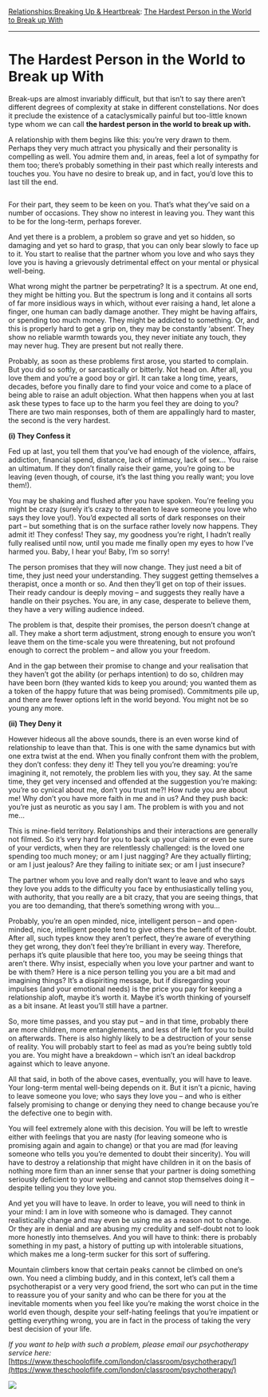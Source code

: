 [Relationships:](https://www.theschooloflife.com/thebookoflife/category/relationships/)[Breaking Up & Heartbreak](https://www.theschooloflife.com/thebookoflife/category/relationships/breaking-up-heartbreak/): [The Hardest Person in the World to Break up With](https://www.theschooloflife.com/thebookoflife/the-hardest-person-in-the-world-to-break-up-with/)

* * *

# The Hardest Person in the World to Break up With

Break-ups are almost invariably difficult, but that isn’t to say there aren’t different degrees of complexity at stake in different constellations. Nor does it preclude the existence of a cataclysmically painful but too-little known type whom we can call **the hardest person in the world to break up with.**

A relationship with them begins like this: you’re very drawn to them. Perhaps they very much attract you physically and their personality is compelling as well. You admire them and, in areas, feel a lot of sympathy for them too; there’s probably something in their past which really interests and touches you. You have no desire to break up, and in fact, you’d love this to last till the end.

<figure class="aligncenter"><img src="https://www.theschooloflife.com/thebookoflife/wp-content/uploads/2019/06/maxresdefault-1024x576.jpg" alt="" class="wp-image-23395" srcset="https://www.theschooloflife.com/thebookoflife/wp-content/uploads/2019/06/maxresdefault-1024x576.jpg 1024w, https://www.theschooloflife.com/thebookoflife/wp-content/uploads/2019/06/maxresdefault-300x169.jpg 300w, https://www.theschooloflife.com/thebookoflife/wp-content/uploads/2019/06/maxresdefault-768x432.jpg 768w, https://www.theschooloflife.com/thebookoflife/wp-content/uploads/2019/06/maxresdefault.jpg 1280w" sizes="(max-width: 1024px) 100vw, 1024px"></figure>

For their part, they seem to be keen on you. That’s what they’ve said on a number of occasions. They show no interest in leaving you. They want this to be for the long-term, perhaps forever.

And yet there is a problem, a problem so grave and yet so hidden, so damaging and yet so hard to grasp, that you can only bear slowly to face up to it. You start to realise that the partner whom you love and who says they love you is having a grievously detrimental effect on your mental or physical well-being.

What wrong might the partner be perpetrating? It is a spectrum. At one end, they might be hitting you. But the spectrum is long and it contains all sorts of far more insidious ways in which, without ever raising a hand, let alone a finger, one human can badly damage another. They might be having affairs, or spending too much money. They might be addicted to something. Or, and this is properly hard to get a grip on, they may be constantly ‘absent‘. They show no reliable warmth towards you, they never initiate any touch, they may never hug. They are present but not really there.

Probably, as soon as these problems first arose, you started to complain. But you did so softly, or sarcastically or bitterly. Not head on. After all, you love them and you’re a good boy or girl. It can take a long time, years, decades, before you finally dare to find your voice and come to a place of being able to raise an adult objection. What then happens when you at last ask these types to face up to the harm you feel they are doing to you? There are two main responses, both of them are appallingly hard to master, the second is the very hardest.

**(i) They Confess it**

Fed up at last, you tell them that you’ve had enough of the violence, affairs, addiction, financial spend, distance, lack of intimacy, lack of sex… You raise an ultimatum. If they don’t finally raise their game, you’re going to be leaving (even though, of course, it’s the last thing you really want; you love them!).

You may be shaking and flushed after you have spoken. You’re feeling you might be crazy (surely it’s crazy to threaten to leave someone you love who says they love you!). You’d expected all sorts of dark responses on their part – but something that is on the surface rather lovely now happens. They admit it! They confess! They say, my goodness you’re right, I hadn’t really fully realised until now, until you made me finally open my eyes to how I’ve harmed you. Baby, I hear you! Baby, I’m so sorry!

The person promises that they will now change. They just need a bit of time, they just need your understanding. They suggest getting themselves a therapist, once a month or so. And then they’ll get on top of their issues. Their ready candour is deeply moving – and suggests they really have a &nbsp;handle on their psyches. You are, in any case, desperate to believe them, they have a very willing audience indeed.

The problem is that, despite their promises, the person doesn’t change at all. They make a short term adjustment, strong enough to ensure you won’t leave them on the time-scale you were threatening, but not profound enough to correct the problem – and allow you your freedom.

And in the gap between their promise to change and your realisation that they haven’t got the ability (or perhaps intention) to do so, children may have been born (they wanted kids to keep you around; you wanted them as a token of the happy future that was being promised). Commitments pile up, and there are fewer options left in the world beyond. You might not be so young any more.

**(ii) They Deny it**

However hideous all the above sounds, there is an even worse kind of relationship to leave than that. This is one with the same dynamics but with one extra twist at the end. When you finally confront them with the problem, they don’t confess: they deny it! They tell you you’re dreaming: you’re imagining it, not remotely, the problem lies with you, they say. At the same time, they get very incensed and offended at the suggestion you’re making: you’re so cynical about me, don’t you trust me?! How rude you are about me! Why don’t you have more faith in me and in us? And they push back: you’re just as neurotic as you say I am. The problem is with you and not me…

This is mine-field territory. Relationships and their interactions are generally not filmed. So it’s very hard for you to back up your claims or even be sure of your verdicts, when they are relentlessly challenged: is the loved one spending too much money; or am I just nagging? Are they actually flirting; or am I just jealous? Are they failing to initiate sex; or am I just insecure?

The partner whom you love and really don’t want to leave and who says they love you adds to the difficulty you face by enthusiastically telling you, with authority, that you really are a bit crazy, that you are seeing things, that you are too demanding, that there’s something wrong with you…

Probably, you’re an open minded, nice, intelligent person – and open-minded, nice, intelligent people tend to give others the benefit of the doubt. After all, such types know they aren’t perfect, they’re aware of everything they get wrong, they don’t feel they’re brilliant in every way. Therefore, perhaps it’s quite plausible that here too, you may be seeing things that aren’t there. Why insist, especially when you love your partner and want to be with them? Here is a nice person telling you you are a bit mad and imagining things? It’s a dispiriting message, but if disregarding your impulses (and your emotional needs) is the price you pay for keeping a relationship aloft, maybe it’s worth it. Maybe it’s worth thinking of yourself as a bit insane. At least you’ll still have a partner.

So, more time passes, and you stay put – and in that time, probably there are more children, more entanglements, and less of life left for you to build on afterwards. There is also highly likely to be a destruction of your sense of reality. You will probably start to feel as mad as you’re being subtly told you are. You might have a breakdown – which isn’t an ideal backdrop against which to leave anyone.

All that said, in both of the above cases, eventually, you will have to leave. Your long-term mental well-being depends on it. But it isn’t a picnic, having to leave someone you love; who says they love you – and who is either falsely promising to change or denying they need to change because you’re the defective one to begin with.

You will feel extremely alone with this decision. You will be left to wrestle either with feelings that you are nasty (for leaving someone who is promising again and again to change) or that you are mad (for leaving someone who tells you you’re demented to doubt their sincerity). You will have to destroy a relationship that might have children in it on the basis of nothing more firm than an inner sense that your partner is doing something seriously deficient to your wellbeing and cannot stop themselves doing it – despite telling you they love you.

And yet you will have to leave. In order to leave, you will need to think in your mind: I am in love with someone who is damaged. They cannot realistically change and may even be using me as a reason not to change. Or they are in denial and are abusing my credulity and self-doubt not to look more honestly into themselves. And you will have to think: there is probably something in my past, a history of putting up with intolerable situations, which makes me a long-term sucker for this sort of suffering.

Mountain climbers know that certain peaks cannot be climbed on one’s own. You need a climbing buddy, and in this context, let’s call them a psychotherapist or a very very good friend, the sort who can put in the time to reassure you of your sanity and who can be there for you at the inevitable moments when you feel like you’re making the worst choice in the world even though, despite your self-hating feelings that you’re impatient or getting everything wrong, you are in fact in the process of taking the very best decision of your life.

_If you want to help with such a problem, please email our psychotherapy service here:_ [https://www.theschooloflife.com/london/classroom/psychotherapy/](https://www.theschooloflife.com/london/classroom/psychotherapy/)

[![](https://img.youtube.com/vi/nZr-nD-z2So/0.jpg)](https://www.youtube.com/embed/nZr-nD-z2So '')
